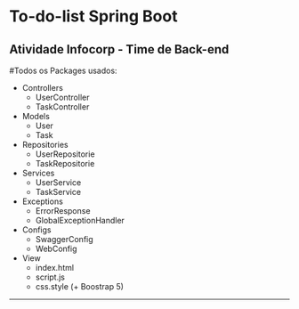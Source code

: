 # To-do-list Spring Boot
Atividade Infocorp - Time de Back-end
---
#Todos os Packages usados:
- Controllers
  - UserController
  - TaskController
- Models
  - User
  - Task
- Repositories
  - UserRepositorie
  - TaskRepositorie
- Services
  - UserService
  - TaskService
- Exceptions
  - ErrorResponse
  - GlobalExceptionHandler
- Configs
  - SwaggerConfig
  - WebConfig
- View
  - index.html
  - script.js
  - css.style (+ Boostrap 5)
---
